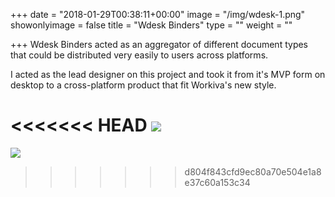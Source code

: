 +++
date = "2018-01-29T00:38:11+00:00"
image = "/img/wdesk-1.png"
showonlyimage = false
title = "Wdesk Binders"
type = ""
weight = ""

+++
Wdesk Binders acted as an aggregator of different document types that could be distributed very easily to users across platforms.
<!--more-->

I acted as the lead designer on this project and took it from it's MVP form on desktop to a cross-platform product that fit Workiva's new style.

<<<<<<< HEAD
![](/img/wdesk-1.png)
=======
![](/img/portfolio/wdesk-1.png)
>>>>>>> d804f843cfd9ec80a70e504e1a8e37c60a153c34
